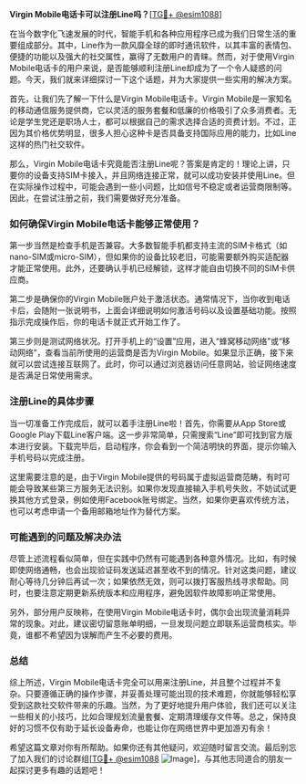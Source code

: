 **Virgin Mobile电话卡可以注册Line吗？**[[TG💪+ @esim1088](https://t.me/s/esim1088)]

在当今数字化飞速发展的时代，智能手机和各种应用程序已成为我们日常生活的重要组成部分。其中，Line作为一款风靡全球的即时通讯软件，以其丰富的表情包、便捷的功能以及强大的社交属性，赢得了无数用户的青睐。然而，对于使用Virgin Mobile电话卡的用户来说，是否能够顺利注册Line却成为了一个令人疑惑的问题。今天，我们就来详细探讨一下这个话题，并为大家提供一些实用的解决方案。

首先，让我们先了解一下什么是Virgin Mobile电话卡。Virgin Mobile是一家知名的移动通信服务提供商，它以灵活的服务套餐和低廉的价格吸引了众多消费者。无论是学生党还是职场人士，都可以根据自己的需求选择合适的资费计划。不过，正因为其价格优势明显，很多人担心这种卡是否具备支持国际应用的能力，比如Line这样的热门社交软件。

那么，Virgin Mobile电话卡究竟能否注册Line呢？答案是肯定的！理论上讲，只要你的设备支持SIM卡接入，并且网络连接正常，就可以成功安装并使用Line。但在实际操作过程中，可能会遇到一些小问题，比如信号不稳定或者运营商限制等。因此，在尝试注册之前，我们需要做好充分准备。

### 如何确保Virgin Mobile电话卡能够正常使用？

第一步当然是检查手机是否兼容。大多数智能手机都支持主流的SIM卡格式（如nano-SIM或micro-SIM），但如果你的设备比较老旧，可能需要额外购买适配器才能正常使用。此外，还要确认手机已经解锁，这样才能自由切换不同的SIM卡供应商。

第二步是确保你的Virgin Mobile账户处于激活状态。通常情况下，当你收到电话卡后，会随附一张说明书，上面会详细说明如何激活号码以及设置基础功能。按照指示完成操作后，你的电话卡就正式开始工作了。

第三步则是测试网络状况。打开手机上的“设置”应用，进入“蜂窝移动网络”或“移动网络”，查看当前所使用的运营商是否为Virgin Mobile。如果显示正确，接下来就可以尝试连接互联网了。此时，你可以通过浏览器访问任意网站，验证网络速度是否满足日常使用需求。

### 注册Line的具体步骤

当一切准备工作完成后，就可以着手注册Line啦！首先，你需要从App Store或Google Play下载Line客户端。这一步非常简单，只需搜索“Line”即可找到官方版本进行安装。下载完毕后，启动程序，你会看到一个简洁明快的界面，提示你输入手机号码以完成注册。

这里需要注意的是，由于Virgin Mobile提供的号码属于虚拟运营商范畴，有时可能会导致某些第三方服务无法识别。如果你发现直接输入手机号失败，不妨试试更换其他方式登录，例如使用Facebook账号绑定。当然，如果你更喜欢传统方法，也可以考虑申请一个备用邮箱地址作为替代方案。

### 可能遇到的问题及解决办法

尽管上述流程看似简单，但在实践中仍然有可能遇到各种意外情况。比如，有时候即使网络通畅，也会出现验证码发送延迟甚至收不到的情况。针对这类问题，建议耐心等待几分钟后再试一次；如果依然无效，则可以拨打客服热线寻求帮助。同时，也要注意定期更新系统版本和应用程序，避免因软件故障影响正常使用。

另外，部分用户反映称，在使用Virgin Mobile电话卡时，偶尔会出现流量消耗异常的现象。对此，建议密切留意账单明细，一旦发现问题立即联系运营商核实。毕竟，谁都不希望因为误解而产生不必要的费用。

### 总结

综上所述，Virgin Mobile电话卡完全可以用来注册Line，并且整个过程并不复杂。只要遵循正确的操作步骤，并妥善处理可能出现的技术难题，你就能够轻松享受到这款社交软件带来的乐趣。当然，为了更好地提升用户体验，我们还可以关注一些相关的小技巧，比如合理规划流量套餐、定期清理缓存文件等。总之，保持良好的习惯不仅有助于延长设备寿命，也能让你在网络世界中更加游刃有余！

希望这篇文章对你有所帮助。如果你还有其他疑问，欢迎随时留言交流。最后别忘了加入我们的讨论群组[[TG💪+ @esim1088](https://t.me/s/esim1088) ![Image](https://i.postimg.cc/4NQfJmqS/Snipaste-2025-05-13-00-14-12.png)]，与其他志同道合的朋友一起探讨更多有趣的话题吧！